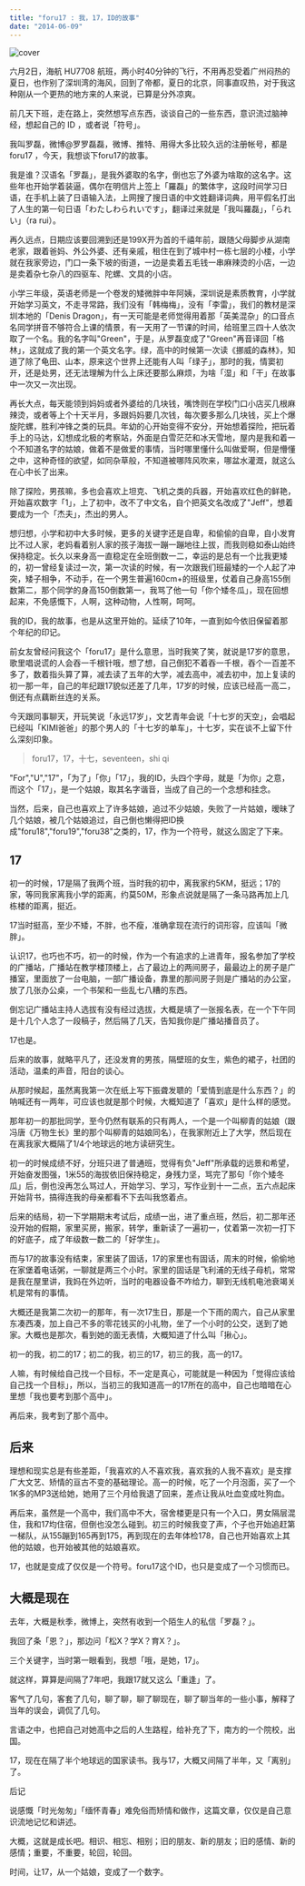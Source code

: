 ```yaml
---
title: "foru17 : 我，17，ID的故事"
date: "2014-06-09"
---
```


![cover](https://static.is26.com/wp-image/2014/06/young17.jpg)

六月2日，海航 HU7708 航班，两小时40分钟的飞行，不用再忍受着广州闷热的夏日，也作别了深圳湾的海风，回到了帝都，夏日的北京，同事直叹热，对于我这种刚从一个更热的地方来的人来说，已算是分外凉爽。

前几天下班，走在路上，突然想写点东西，谈谈自己的一些东西，意识流过脑神经，想起自己的 ID ，或者说「符号」。

我叫罗磊，微博@罗罗磊磊，微博、推特、用得大多比较久远的注册帐号，都是foru17 ，今天，我想谈下foru17的故事。

我是谁？汉语名「罗磊」，是我外婆取的名字，倒也忘了外婆为啥取的这名字。这些年也开始学着装逼，偶尔在明信片上签上「羅磊」的繁体字，这段时间学习日语，在手机上装了日语输入法，上网搜了搜日语的中文姓翻译词典，用平假名打出了人生的第一句日语「わたしわられいです」，翻译过来就是「我叫羅磊」，「られい」（ra rui）。

再久远点，日期应该要回溯到还是199X开为首的千禧年前，跟随父母脚步从湖南老家，跟着爸妈、外公外婆、还有亲戚，租住在到了城中村一栋七层的小楼，小学就在我家旁边，门口一条下坡的街道，一边是卖着五毛钱一串麻辣烫的小店，一边是卖着杂七杂八的四驱车、陀螺、文具的小店。

小学三年级，英语老师是一个卷发的矮微胖中年阿姨，深圳说是素质教育，小学就开始学习英文，不走寻常路，我们没有「韩梅梅」，没有「李雷」，我们的教材是深圳本地的「Denis Dragon」，有一天可能是老师觉得用着那「英美混杂」的口音点名同学拼音不够符合上课的情景，有一天用了一节课的时间，给班里三四十人依次取了一个名。我的名字叫"Green"，于是，从罗磊变成了"Green"再音译回「格林」，这就成了我的第一个英文名字。绿，高中的时候第一次读《挪威的森林》，知道了除了龟田、山本，原来这个世界上还能有人叫「绿子」，那时的我，情窦初开，还是处男，还无法理解为什么上床还要那么麻烦，为啥「湿」和「干」在故事中一次又一次出现。

再长大点，每天能领到妈妈或者外婆给的几块钱，嘴馋则在学校门口小店买几根麻辣烫，或者等上个十天半月，多跟妈妈要几次钱，每次要多那么几块钱，买上个爆旋陀螺，胜利冲锋之类的玩具。年幼的心开始变得不安分，开始想着探险，把玩着手上的马达，幻想成北极的考察站，外面是白雪茫茫和冰天雪地，屋内是我和着一个不知道名字的姑娘，做着不是做爱的事情，当时哪里懂什么叫做爱啊，但是懵懂之中，这种奇怪的欲望，如同杂草般，不知道被哪阵风吹来，哪盆水灌溉，就这么在心中长了出来。

除了探险，男孩嘛，多也会喜欢上坦克、飞机之类的兵器，开始喜欢红色的鲜艳，开始喜欢数字「1」，上了初中，改不了中文名，自个把英文名改成了"Jeff"，想着要成为一个「杰夫」，杰出的男人。

想归想，小学和初中大多时候，更多的关键字还是自卑，和偷偷的自卑，自小发育比不过人家，老妈看着别人家的孩子海拔一蹦一蹦地往上拔，而我则稳如泰山始终保持稳定。长久以来身高一直稳定在全班倒数一二，幸运的是总有一个比我更矮的，初一曾经复读过一次，第一次读的时候，有一次跟我们班最矮的一个人起了冲突，矮子相争，不动手，在一个男生普遍160cm+的班级里，仗着自己身高155倒数第二，那个同学的身高150倒数第一，我骂了他一句「你个矮冬瓜」，现在回想起来，不免感慨下，人啊，这种动物，人性啊，呵呵。

我的ID，我的故事，也是从这里开始的。延续了10年，一直到如今依旧保留着那个年纪的印记。

前女友曾经问我这个「foru17」是什么意思，当时我笑了笑，就说是17岁的意思，歌里唱说谎的人会吞一千根针哦，想了想，自己倒犯不着吞一千根，吞个一百差不多了，数着指头算了算，减去读了五年的大学，减去高中，减去初中，加上复读的初一那一年，自己的年纪跟17貌似还差了几年，17岁的时候，应该已经高一高二，倒还有点藕断丝连的关系。

今天跟同事聊天，开玩笑说「永远17岁」，文艺青年会说「十七岁的天空」，会唱起已经叫「KIMI爸爸」的那个男人的「十七岁的单车」，十七岁，实在谈不上留下什么深刻印象。

> foru17，17，十七，seventeen，shi qi

"For","U","17"，「为了」「你」「17」，我的ID，头四个字母，就是「为你」之意，而这个「17」，是一个姑娘，取其名字谐音，当成了自己的一个念想和挂念。

当然，后来，自己也喜欢上了许多姑娘，追过不少姑娘，失败了一片姑娘，暧昧了几个姑娘，被几个姑娘追过，自己倒也懒得把ID换成"foru18","foru19","foru38"之类的，17，作为一个符号，就这么固定了下来。

## 17

初一的时候，17是隔了我两个班，当时我的初中，离我家约5KM，挺远；17的家，等同我家离我小学的距离，约莫50M，形象点说就是隔了一条马路再加上几栋楼的距离，挺近。

17当时挺高，至少不矮，不胖，也不瘦，准确拿现在流行的词形容，应该叫「微胖」。

认识17，也巧也不巧，初一的时候，作为一个有追求的上进青年，报名参加了学校的广播站，广播站在教学楼顶楼上，占了最边上的两间房子，最最边上的房子是广播室，里面放了一台电脑，一部广播设备，靠里的那间房子则是广播站的办公室，放了几张办公桌，一个书架和一些乱七八糟的东西。

倒忘记广播站主持人选拔有没有经过选拔，大概是填了一张报名表，在一个下午同是十几个人念了一段稿子，然后隔了几天，告知我你是广播站播音员了。

17也是。

后来的故事，就略平凡了，还没发育的男孩，隔壁班的女生，紫色的裙子，社团的活动，温柔的声音，阳台的谈心。

从那时候起，虽然离我第一次在纸上写下振聋发聩的「爱情到底是什么东西？」的呐喊还有一两年，可应该也就是那个时候，大概知道了「喜欢」是什么样的感觉。

那年初一的那批同学，至今仍然有联系的只有两人，一个是一个叫柳青的姑娘（跟冯唐《万物生长》里的那个叫柳青的姑娘同名），在我家附近上了大学，然后现在在离我家大概隔了1/4个地球远的地方读研究生。

初一的时候成绩不好，分班只进了普通班，觉得有负"Jeff"所承载的远景和希望，开始奋发图强，1米55的海拔依旧保持稳定，身残力坚，骂完了那句「你个矮冬瓜」后，倒也没再怎么骂过人，开始学习、学习，写作业到十一二点，五六点起床开始背书，搞得连我的母亲都看不下去叫我悠着点。

后来的结局，初一下学期期末考试后，成绩一出，进了重点班，然后，初二那年还没开始的假期，家里买房，搬家，转学，重新读了一遍初一，仗着第一次初一打下的好底子，成了年级数一数二的「好学生」。

而与17的故事没有结束，家里装了固话，17的家里也有固话，周末的时候，偷偷地在家堡着电话粥，一聊就是两三个小时。家里的固话是飞利浦的无线子母机，常常是我在屋里讲，我妈在外边听，当时的电器设备不咋给力，聊到无线机电池衰竭关机是常有的事情。

大概还是我第二次初一的那年，有一次17生日，那是一个下雨的周六，自己从家里东凑西凑，加上自己不多的零花钱买的小礼物，坐了一个小时的公交，送到了她家。大概也是那次，看到她的面无表情，大概知道了什么叫「揪心」。

初一的我，初二的17；初二的我，初三的17，初三的我，高一的17。

人嘛，有时候给自己找一个目标，不一定是真心，可能就是一种因为「觉得应该给自己找一个目标」，所以，当初三的我知道高一的17所在的高中，自己也暗暗在心里想「我也要考到那个高中」。

再后来，我考到了那个高中。

## 后来

理想和现实总是有些差距，「我喜欢的人不喜欢我，喜欢我的人我不喜欢」是支撑广大文艺、矫情的亘古不变的基础理论。高一的时候，吃了一个月泡面，买了一个1K多的MP3送给她，她用了三个月给我退了回来，差点让我从吐血变成吐狗血。

再后来，虽然是一个高中，我们高中不大，宿舍楼更是只有一个入口，男女隔层混住，我和17均住宿，但倒也没怎么碰到。初三的时候我变了声，个子也开始追赶第一梯队，从155蹦到165再到175，再到现在的去年体检178，自己也开始喜欢上其他的姑娘，也开始被其他的姑娘喜欢。

17，也就是变成了仅仅是一个符号。foru17这个ID，也只是变成了一个习惯而已。

## 大概是现在

去年，大概是秋季，微博上，突然有收到一个陌生人的私信「罗磊？」。

我回了条「恩？」，那边问「松X？学X？育X？」。

三个关键字，当时第一眼看到，我想「哦，是她，17」。

就这样，算算是间隔了7年吧，我跟17就又这么「重逢」了。

客气了几句，客套了几句，聊了聊，聊了聊现在，聊了聊当年的一些小事，解释了当年的误会，调侃了几句。

言语之中，也把自己对她高中之后的人生路程，给补充了下，南方的一个院校，出国。

17，现在在隔了半个地球远的国家读书。我与17，大概又间隔了半年，又「离别」了。

后记

说感慨「时光匆匆」「缅怀青春」难免俗而矫情和做作，这篇文章，仅仅是自己意识流地记忆和讲述。

大概，这就是成长吧。相识、相忘、相别；旧的朋友、新的朋友；旧的感情、新的感情；重要，不重要，轮回，轮回。

时间，让17，从一个姑娘，变成了一个数字。
